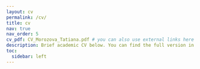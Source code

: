 ```yaml
---
layout: cv
permalink: /cv/
title: cv
nav: true
nav_order: 5
cv_pdf: CV_Morozova_Tatiana.pdf # you can also use external links here
description: Brief academic CV below. You can find the full version in PDF format.
toc:
  sidebar: left
---
```

